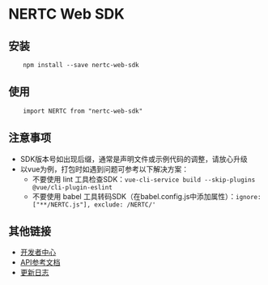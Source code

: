 # NERTC Web SDK

## 安装

```
    npm install --save nertc-web-sdk
```

## 使用

```
    import NERTC from "nertc-web-sdk"
```

## 注意事项

+ SDK版本号如出现后缀，通常是声明文件或示例代码的调整，请放心升级
+ 以vue为例，打包时如遇到问题可参考以下解决方案：
  + 不要使用 lint 工具检查SDK：`vue-cli-service build --skip-plugins @vue/cli-plugin-eslint`
  + 不要使用 babel 工具转码SDK（在babel.config.js中添加属性）：`ignore: ["**/NERTC.js"], exclude: /NERTC/'`

## 其他链接

+ [开发者中心](https://dev.yunxin.163.com/)
+ [API参考文档](https://doc.yunxin.163.com/docs/interface/NERTC_SDK/Latest/Web/api/)
+ [更新日志](https://doc.yunxin.163.com/docs/jcyOTA0ODM/zU5NzI3NTM?platformId=50082)
